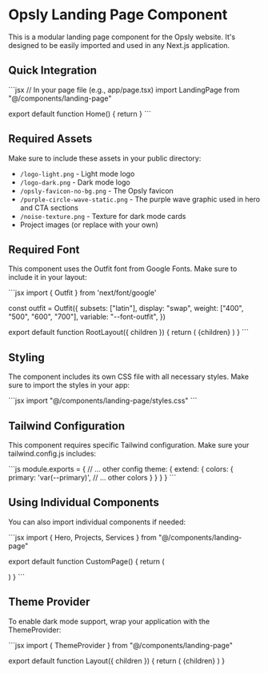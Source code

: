 # Opsly Landing Page Component

This is a modular landing page component for the Opsly website. It's designed to be easily imported and used in any Next.js application.

## Quick Integration

\`\`\`jsx
// In your page file (e.g., app/page.tsx)
import LandingPage from "@/components/landing-page"

export default function Home() {
  return <LandingPage />
}
\`\`\`

## Required Assets

Make sure to include these assets in your public directory:

- `/logo-light.png` - Light mode logo
- `/logo-dark.png` - Dark mode logo
- `/opsly-favicon-no-bg.png` - The Opsly favicon
- `/purple-circle-wave-static.png` - The purple wave graphic used in hero and CTA sections
- `/noise-texture.png` - Texture for dark mode cards
- Project images (or replace with your own)

## Required Font

This component uses the Outfit font from Google Fonts. Make sure to include it in your layout:

\`\`\`jsx
import { Outfit } from 'next/font/google'

const outfit = Outfit({
  subsets: ["latin"],
  display: "swap",
  weight: ["400", "500", "600", "700"],
  variable: "--font-outfit",
})

export default function RootLayout({ children }) {
  return (
    <html lang="en">
      <body className={outfit.className}>{children}</body>
    </html>
  )
}
\`\`\`

## Styling

The component includes its own CSS file with all necessary styles. Make sure to import the styles in your app:

\`\`\`jsx
import "@/components/landing-page/styles.css"
\`\`\`

## Tailwind Configuration

This component requires specific Tailwind configuration. Make sure your tailwind.config.js includes:

\`\`\`js
module.exports = {
  // ... other config
  theme: {
    extend: {
      colors: {
        primary: 'var(--primary)',
        // ... other colors
      }
    }
  }
}
\`\`\`

## Using Individual Components

You can also import individual components if needed:

\`\`\`jsx
import { Hero, Projects, Services } from "@/components/landing-page"

export default function CustomPage() {
  return (
    <div>
      <Hero />
      <Projects />
      <Services />
    </div>
  )
}
\`\`\`

## Theme Provider

To enable dark mode support, wrap your application with the ThemeProvider:

\`\`\`jsx
import { ThemeProvider } from "@/components/landing-page"

export default function Layout({ children }) {
  return (
    <ThemeProvider>
      {children}
    </ThemeProvider>
  )
}
